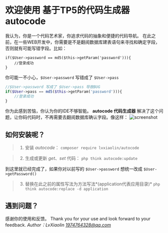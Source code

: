 # 欢迎使用 基于TP5的代码生成器 **autocode**
我认为，你是一个代码艺术家，你追求代码的抽象和便捷的代码导航。
在此之前，在一些WEB开发中，你需要是不是翻阅数据库建表语句来寻找和确定字段，否则就有可能写错字段。比如：
```
if($User->password == md5($this->getParam('password'))){
    //登录成功
}
```
你可能一不小心，`$User->password` 写错成了 `$User->pass`
```php
//$User->password 写成了 $User->pass 导致BUG
if($User->pass == md5($this->getParam('password'))){
    //登录成功
}
```
你为此感到苦恼，你认为你的IDE不够智能。 
**autocode 代码生成器** 解决了这个问题，让你码代码时，不再需要去翻阅数据库确认字段。像这样：
![screenshot](https://www.ipmtalk.com/public/uploads/20190821/5f2047e2abbc8250eaadcc806a2c579f.png)


## 如何安装呢？

> 1. 安装 *autocode*：
>`composer require lvxiaolin/autocode `

> 2. 生成或更新 *get*、*set* 代码：
>`php think autocode:update`

到这里就已经完成了，如果你对以前写的 `$User->password` 想统一改成 `$User->getPassword()`
> 3. 替换在此之前的属性写法为方法写法*(application代表应用目录)*
`php think autocode:replace -d application` 

## 遇到问题？
感谢你的使用和反馈。
Thank you for your use and look forward to your feedback. 
*Author：LvXiaolin <1974764328@qq.com>* 
